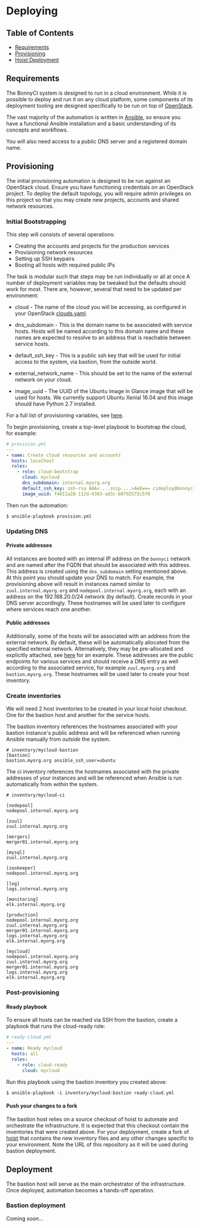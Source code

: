 # Deploying

## Table of Contents

* [Requirements](#requirements)
* [Provisioning](#provisioning)
* [Hoist Deployment](#deployment)

## Requirements

The BonnyCI system is designed to run in a cloud environment.  While it is possible to deploy and run it on any cloud platform, some components of its deployment tooling are designed specifically to be run on top of [OpenStack](https://www.openstack.org).

The vast majority of the automation is written in [Ansible](https://www.ansible.org), so ensure you have a functional Ansible installation and a basic understanding of its concepts and workflows.

You will also need access to a public DNS server and a registered domain name.

## Provisioning

The initial provisioning automation is designed to be run against an OpenStack cloud.  Ensure you have functioning credentials on an OpenStack project. To deploy the default topology, you will require admin privileges on this project so that you may create new projects, accounts and shared network resources.

### Initial Bootstrapping

This step will consists of several operations:

* Creating the accounts and projects for the production services
* Provisioning network resources
* Setting up SSH keypairs
* Booting all hosts with required public IPs

The task is modular such that steps may be run individually or all at once  A number of deployment variables may be tweaked but the defaults should work for most.  There are, however, several that need to be updated per environment:

* cloud - The name of the cloud you will be accessing, as configured in your OpenStack [clouds.yaml](https://docs.openstack.org/developer/python-openstackclient/configuration.html]).

* dns_subdomain - This is the domain name to be associated with service hosts.  Hosts will be named according to this domain name and these names are expected to resolve to an address that is reachable between service hosts.
* default_ssh_key - This is a public ssh key that will be used for initial access to the system, via bastion, from the outside world.
* external_network_name - This should be set to the name of the external network on your cloud.
* image_uuid - The UUID of the Ubuntu image in Glance image that will be used for hosts. We currently support Ubuntu Xenial 16.04 and this image should have Python 2.7 installed.

For a full list of provisioning variables, see [here](https://github.com/BonnyCI/hoist/blob/master/roles/cloud-bootstrap/defaults/main.yml).

To begin provisioning, create a top-level playbook to bootstrap the cloud, for example:

```yaml
# provision.yml
---
- name: Create cloud resources and accounts
  hosts: localhost
  roles:
    - role: cloud-bootstrap
      cloud: mycloud
      dns_subdomain: internal.myorg.org
      default_ssh_key: ssh-rsa AAA<....snip....>AeEw== cideploy@bonnyci
      image_uuid: f4611a28-112d-4383-ad3c-b8792572c5f0
```

Then run the automation:

```shell
$ ansible-playbook provision.yml
```

### Updating DNS

#### Private addresses

All instances are booted with an internal IP address on the ``bonnyci`` network and are named after the FQDN that should be associated with this address.  This address is created using the ``dns_subdomain`` setting mentioned above.  At this point you should update your DNS to match.  For example, the provisioning above will result in instances named similar to ``zuul.internal.myorg.org`` and ``nodepool.internal.myorg.org``, each with an address on the 192.168.20.0/24 network (by default).  Create records in your DNS server accordingly.  These hostnames will be used later to configure where services reach one another.

#### Public addresses

Additionally, some of the hosts will be associated with an address from the external network.  By default, these will be automatically allocated from the specified external network.  Alternatively, they may be pre-allocated and explicitly attached, see [here](https://github.com/BonnyCI/hoist/blob/master/create-cloud-resources.yml#L26) for an example.  These addresses are the public endpoints for various services and should receive a DNS entry as well according to the associated service, for example ``zuul.myorg.org`` and ``bastion.myorg.org``.  These hostnames will be used later to create your host inventory.

### Create inventories

We will need 2 host inventories to be created in your local hoist checkout.  One for the bastion host and another for the service hosts.

The bastion inventory references the hostnames associated with your bastion instance's public address and will be referenced when running Ansible manually from *outside* the system.

```text
# inventory/mycloud-bastion
[bastion]
bastion.myorg.org ansible_ssh_user=ubuntu
```

The ci inventory references the hostnames associated with the private addresses of your instances and will be referenced when Ansible is run automatically from *within* the system.

```text
# inventory/mycloud-ci

[nodepool]
nodepool.internal.myorg.org

[zuul]
zuul.internal.myorg.org

[mergers]
merger01.internal.myorg.org

[mysql]
zuul.internal.myorg.org

[zookeeper]
nodepool.internal.myorg.org

[log]
logs.internal.myorg.org

[monitoring]
elk.internal.myorg.org

[production]
nodepool.internal.myorg.org
zuul.internal.myorg.org
merger01.internal.myorg.org
logs.internal.myorg.org
elk.internal.myorg.org

[mycloud]
nodepool.internal.myorg.org
zuul.internal.myorg.org
merger01.internal.myorg.org
logs.internal.myorg.org
elk.internal.myorg.org
```

### Post-provisioning

#### Ready playbook

To ensure all hosts can be reached via SSH from the bastion, create a playbook that runs the cloud-ready role:

```yaml
# ready-cloud.yml
---
- name: Ready mycloud
  hosts: all
  roles:
    - role: cloud-ready
      cloud: mycloud
```

Run this playbook using the bastion inventory you created above:

```shell
$ ansible-playbook -i inventory/mycloud-bastion ready-cloud.yml
```

#### Push your changes to a fork

The bastion host relies on a source checkout of hoist to automate and orchestrate the infrastructure.  It is expected that this checkout contain the inventories that were created above. For your deployment, create a fork of [hoist](https://github.com/BonnyCI/hoist) that contains the new inventory files and any other changes specific to your environment.  Note the URL of this repository as it will be used during bastion deployment.

## Deployment

The bastion host will serve as the main orchestrator of the infrastructure. Once deployed, automation becomes a hands-off operation.

### Bastion deployment

Coming soon...
